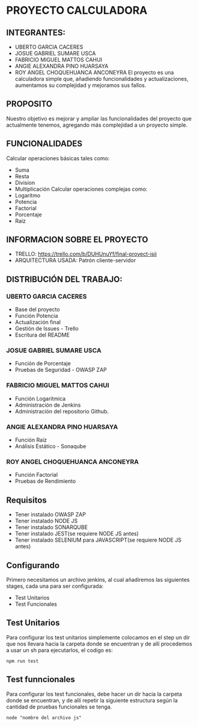 # PROYECTO CALCULADORA
## INTEGRANTES:
- UBERTO GARCIA CACERES
- JOSUE GABRIEL SUMARE USCA
- FABRICIO MIGUEL MATTOS CAHUI
- ANGIE ALEXANDRA PINO HUARSAYA
- ROY ANGEL CHOQUEHUANCA ANCONEYRA
El proyecto es una calculadora simple que, añadiendo funcionalidades y actualizaciones, aumentamos su complejidad y mejoramos sus fallos.
## PROPOSITO
Nuestro objetivo es mejorar y ampliar las funcionalidades del proyecto que actualmente tenemos, agregando más complejidad a un proyecto simple.
## FUNCIONALIDADES
Calcular operaciones básicas tales como:
- Suma
- Resta
- Division
- Multiplicación
Calcular operaciones complejas como:
- Logaritmo
- Potencia
- Factorial
- Porcentaje
- Raíz
## INFORMACION SOBRE EL PROYECTO
- TRELLO: https://trello.com/b/DUHUnuYf/final-proyect-isii
- ARQUITECTURA USADA: Patrón cliente-servidor
## DISTRIBUCIÓN DEL TRABAJO:

### UBERTO GARCIA CACERES
- Base del proyecto
- Función Potencia
- Actualización final
- Gestión de Issues - Trello
- Escritura del README
### JOSUE GABRIEL SUMARE USCA
- Función de Porcentaje
- Pruebas de Seguridad - OWASP ZAP
### FABRICIO MIGUEL MATTOS CAHUI
- Función Logaritmica
- Administración de Jenkins
- Administración del repositorio Github.
### ANGIE ALEXANDRA PINO HUARSAYA
- Función Raíz
- Análisis Estático - Sonaqube
### ROY ANGEL CHOQUEHUANCA ANCONEYRA
- Función Factorial
- Pruebas de Rendimiento

## Requisitos
- Tener instalado OWASP ZAP
- Tener instalado NODE JS
- Tener instalado SONARQUBE
- Tener instalado JEST(se requiere NODE JS antes)
- Tener instalado SELENIUM para JAVASCRIPT(se requiere NODE JS antes)
## Configurando
Primero necesitamos un archivo jenkins, al cual añadiremos las siguientes stages, cada una para ser configurada:
- Test Unitarios
- Test Funcionales
## Test Unitarios
Para configurar los test unitarios simplemente colocamos en el step un dir que nos llevara hacia la carpeta donde se encuentran y de allí procedemos a usar un sh para ejecutarlos, el codigo es:
```
npm run test
```
## Test funncionales
Para configurar los test funcionales, debe hacer un dir hacia la carpeta donde se encuentran, y de allí repetir la siguiente estructura según la cantidad de pruebas funcionales se tenga.
```
node "nombre del archivo js"
```